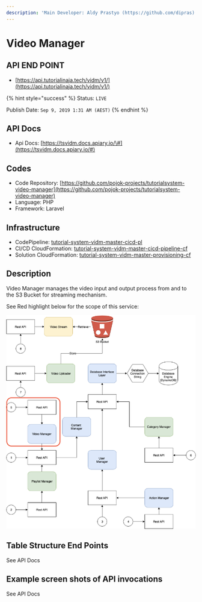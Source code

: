 ```yaml
---
description: 'Main Developer: Aldy Prastyo (https://github.com/dipras)'
---
```


# Video Manager

## API END POINT

* [https://api.tutorialinaja.tech/vidm/v1/](https://api.tutorialinaja.tech/vidm/v1/)

{% hint style="success" %}
Status: `LIVE`

Publish Date: `Sep 9, 2019 1:31 AM (AEST)`
{% endhint %}

## API Docs

* Api Docs: [https://tsvidm.docs.apiary.io/\#](https://tsvidm.docs.apiary.io/#)

## Codes

* Code Repository: [https://github.com/pojok-projects/tutorialsystem-video-manager](https://github.com/pojok-projects/tutorialsystem-video-manager)
* Language: PHP
* Framework: Laravel 

## Infrastructure

* CodePipeline: [tutorial-system-vidm-master-cicd-pl](https://ap-southeast-1.console.aws.amazon.com/codesuite/codepipeline/pipelines/tutorial-system-vidm-master-cicd-pl/view?region=ap-southeast-1)
* CI/CD CloudFormation: [tutorial-system-vidm-master-cicd-pipeline-cf](https://ap-southeast-1.console.aws.amazon.com/cloudformation/home?region=ap-southeast-1#/stacks/stackinfo?filteringText=vid&filteringStatus=active&viewNested=true&hideStacks=false&stackId=arn%3Aaws%3Acloudformation%3Aap-southeast-1%3A706415835325%3Astack%2Ftutorial-system-vidm-master-cicd-pipeline-cf%2F9da287a0-d24d-11e9-a870-02c89147ba84)
* Solution CloudFormation: [tutorial-system-vidm-master-provisioning-cf](https://ap-southeast-1.console.aws.amazon.com/cloudformation/home?region=ap-southeast-1#/stacks/stackinfo?filteringText=vid&filteringStatus=active&viewNested=true&hideStacks=false&stackId=arn%3Aaws%3Acloudformation%3Aap-southeast-1%3A706415835325%3Astack%2Ftutorial-system-vidm-master-provisioning-cf%2Ff1bfe2b0-d24d-11e9-be1a-064b1a6199c8)

## Description

Video Manager manages the video input and output process from and to the S3 Bucket for streaming mechanism.

See Red highlight below for the scope of this service: 

![](../.gitbook/assets/image%20%2860%29.png)

## Table Structure End Points

See API Docs

## Example screen shots of API invocations

See API Docs

